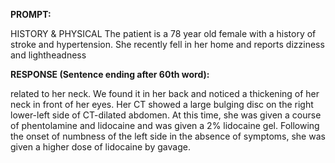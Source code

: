 **PROMPT:**

HISTORY & PHYSICAL The patient is a 78 year old female with a history of stroke and hypertension. She recently fell in her home and reports dizziness and lightheadness

**RESPONSE (Sentence ending after 60th word):**

related to her neck. We found it in her back and noticed a thickening of her neck in front of her eyes. Her CT showed a large bulging disc on the right lower-left side of CT-dilated abdomen. At this time, she was given a course of phentolamine and lidocaine and was given a 2% lidocaine gel. Following the onset of numbness of the left side in the absence of symptoms, she was given a higher dose of lidocaine by gavage. 